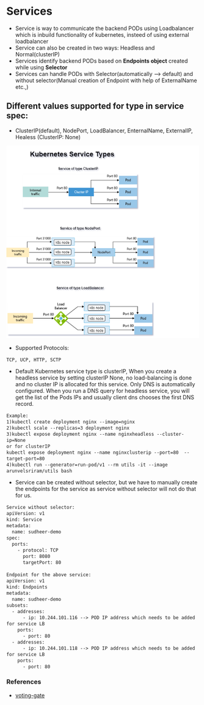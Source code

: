 # Services
- Service is way to communicate the backend PODs using Loadbalancer which is inbuild functionality of kubernetes, insteed of using external loadbalancer
- Service can also be created in two ways: Headless and Normal(clusterIP)
- Services identify backend PODs based on **Endpoints object** created while using **Selector**
- Services can handle PODs with Selector(automatically --> default) and without selector(Manual creation of Endpoint with help of ExternalName etc.,)

## Different values supported for type in service spec:
- ClusterIP(default), NodePort, LoadBalancer, EnternalName, ExternalIP, Healess (ClusterIP: None)

![Services](../src/images/services-k8s.png)

- Supported Protocols:
```
TCP, UCP, HTTP, SCTP
```
- Default Kubernetes service type is clusterIP, When you create a headless service by setting clusterIP None, no load-balancing is done and no cluster IP is allocated for this service. Only DNS is automatically configured. When you run a DNS query for headless service, you will get the list of the Pods IPs and usually client dns chooses the first DNS record.
```
Example:
1)kubectl create deployment nginx --image=nginx
2)kubectl scale --replicas=3 deployment nginx
3)kubectl expose deployment nginx --name nginxheadless --cluster-ip=None
or for clusterIP
kubectl expose deployment nginx --name nginxclusterip --port=80  --target-port=80
4)kubectl run --generator=run-pod/v1 --rm utils -it --image arunvelsriram/utils bash
```
- Service can be created without selector, but we have to manually create the endpoints for the service as service without selector will not do that for us.
```
Service without selector:
apiVersion: v1
kind: Service
metadata:
  name: sudheer-demo
spec:
  ports:
    - protocol: TCP
      port: 8080
      targetPort: 80

Endpoint for the above service:
apiVersion: v1
kind: Endpoints
metadata:
  name: sudheer-demo
subsets:
  - addresses:
      - ip: 10.244.101.116 --> POD IP address which needs to be added for service LB
    ports:
      - port: 80
  - addresses:
      - ip: 10.244.101.118 --> POD IP address which needs to be added for service LB
    ports:
      - port: 80
```

### References
- [voting-gate](https://github.com/Azure-Samples/azure-voting-app-redis/blob/master/azure-vote-all-in-one-redis.yaml)
